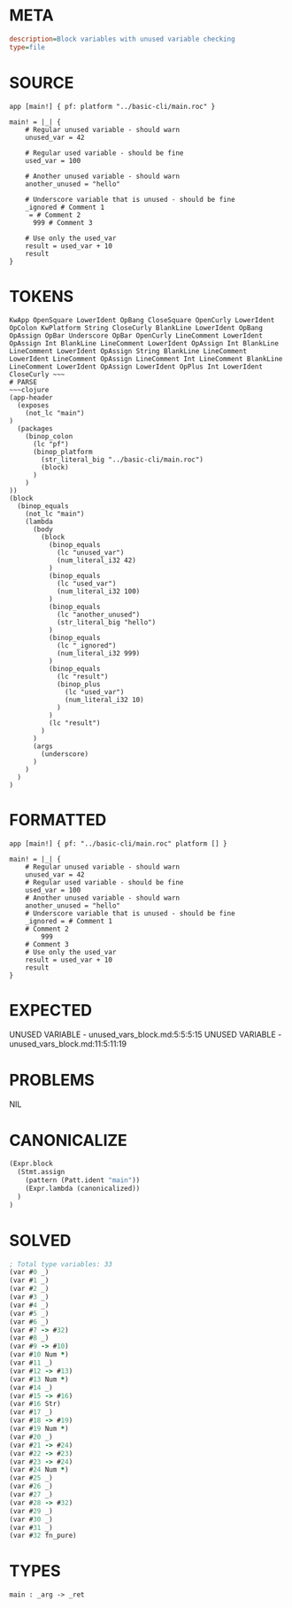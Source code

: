 # META
~~~ini
description=Block variables with unused variable checking
type=file
~~~
# SOURCE
~~~roc
app [main!] { pf: platform "../basic-cli/main.roc" }

main! = |_| {
    # Regular unused variable - should warn
    unused_var = 42

    # Regular used variable - should be fine
    used_var = 100

    # Another unused variable - should warn
    another_unused = "hello"

    # Underscore variable that is unused - should be fine
    _ignored # Comment 1
     = # Comment 2
      999 # Comment 3

    # Use only the used_var
    result = used_var + 10
    result
}
~~~
# TOKENS
~~~text
KwApp OpenSquare LowerIdent OpBang CloseSquare OpenCurly LowerIdent OpColon KwPlatform String CloseCurly BlankLine LowerIdent OpBang OpAssign OpBar Underscore OpBar OpenCurly LineComment LowerIdent OpAssign Int BlankLine LineComment LowerIdent OpAssign Int BlankLine LineComment LowerIdent OpAssign String BlankLine LineComment LowerIdent LineComment OpAssign LineComment Int LineComment BlankLine LineComment LowerIdent OpAssign LowerIdent OpPlus Int LowerIdent CloseCurly ~~~
# PARSE
~~~clojure
(app-header
  (exposes
    (not_lc "main")
)
  (packages
    (binop_colon
      (lc "pf")
      (binop_platform
        (str_literal_big "../basic-cli/main.roc")
        (block)
      )
    )
))
(block
  (binop_equals
    (not_lc "main")
    (lambda
      (body
        (block
          (binop_equals
            (lc "unused_var")
            (num_literal_i32 42)
          )
          (binop_equals
            (lc "used_var")
            (num_literal_i32 100)
          )
          (binop_equals
            (lc "another_unused")
            (str_literal_big "hello")
          )
          (binop_equals
            (lc "_ignored")
            (num_literal_i32 999)
          )
          (binop_equals
            (lc "result")
            (binop_plus
              (lc "used_var")
              (num_literal_i32 10)
            )
          )
          (lc "result")
        )
      )
      (args
        (underscore)
      )
    )
  )
)
~~~
# FORMATTED
~~~roc
app [main!] { pf: "../basic-cli/main.roc" platform [] }

main! = |_| {
	# Regular unused variable - should warn
	unused_var = 42
	# Regular used variable - should be fine
	used_var = 100
	# Another unused variable - should warn
	another_unused = "hello"
	# Underscore variable that is unused - should be fine
	_ignored = # Comment 1
	# Comment 2
		999
	# Comment 3
	# Use only the used_var
	result = used_var + 10
	result
}
~~~
# EXPECTED
UNUSED VARIABLE - unused_vars_block.md:5:5:5:15
UNUSED VARIABLE - unused_vars_block.md:11:5:11:19
# PROBLEMS
NIL
# CANONICALIZE
~~~clojure
(Expr.block
  (Stmt.assign
    (pattern (Patt.ident "main"))
    (Expr.lambda (canonicalized))
  )
)
~~~
# SOLVED
~~~clojure
; Total type variables: 33
(var #0 _)
(var #1 _)
(var #2 _)
(var #3 _)
(var #4 _)
(var #5 _)
(var #6 _)
(var #7 -> #32)
(var #8 _)
(var #9 -> #10)
(var #10 Num *)
(var #11 _)
(var #12 -> #13)
(var #13 Num *)
(var #14 _)
(var #15 -> #16)
(var #16 Str)
(var #17 _)
(var #18 -> #19)
(var #19 Num *)
(var #20 _)
(var #21 -> #24)
(var #22 -> #23)
(var #23 -> #24)
(var #24 Num *)
(var #25 _)
(var #26 _)
(var #27 _)
(var #28 -> #32)
(var #29 _)
(var #30 _)
(var #31 _)
(var #32 fn_pure)
~~~
# TYPES
~~~roc
main : _arg -> _ret
~~~
